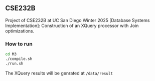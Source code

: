 ## CSE232B
Project of CSE232B at UC San Diego Winter 2025 [Database Systems Implementation]: Construction of an XQuery processor with Join optimizations.

### How to run
```bash
cd M3
./compile.sh
./run.sh
```
The XQuery results will be genrated at `/data/result`
